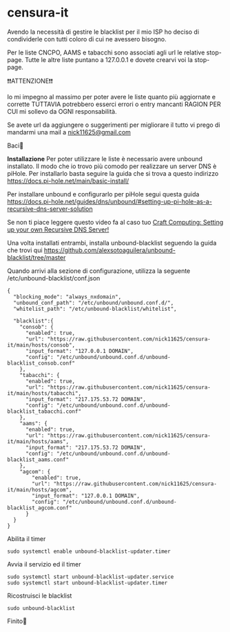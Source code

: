 # censura-it

Avendo la necessità di gestire le blacklist per il mio ISP ho deciso di condividerle con tutti coloro di cui ne avessero bisogno.

Per le liste CNCPO, AAMS e tabacchi sono associati agli url le relative stop-page.
Tutte le altre liste puntano a 127.0.0.1 e dovete crearvi voi la stop-page.

❗❗ATTENZIONE❗❗

Io mi impegno al massimo per poter avere le liste quanto più aggiornate e corrette
TUTTAVIA potrebbero esserci errori o entry mancanti
RAGION PER CUI mi sollevo da OGNI responsabilità.

Se avete url da aggiungere o suggerimenti per migliorare il tutto vi prego di mandarmi una mail a nick11625@gmail.com

Baci🥰

**Installazione**
Per poter utilizzare le liste è necessario avere unbound installato.
Il modo che io trovo più comodo per realizzare un server DNS  è piHole.
Per installarlo basta seguire la guida che si trova a questo indirizzo 
https://docs.pi-hole.net/main/basic-install/

Per installare unbound e configurarlo per piHole segui questa guida 
https://docs.pi-hole.net/guides/dns/unbound/#setting-up-pi-hole-as-a-recursive-dns-server-solution

Se non ti piace leggere questo video fa al caso tuo
[Craft Computing: Setting up your own Recursive DNS Server!](https://www.youtube.com/watch?v=FnFtWsZ8IP0)

Una volta installati entrambi, installa unbound-blacklist seguendo la guida che trovi qui
https://github.com/alexsotoaguilera/unbound-blacklist/tree/master

Quando arrivi alla sezione di configurazione, utilizza la seguente
/etc/unbound-blacklist/conf.json

```
{
  "blocking_mode": "always_nxdomain",
  "unbound_conf_path": "/etc/unbound/unbound.conf.d/",
  "whitelist_path": "/etc/unbound-blacklist/whitelist",

  "blacklist":{
    "consob": {
      "enabled": true,
      "url": "https://raw.githubusercontent.com/nick11625/censura-it/main/hosts/consob",
      "input_format": "127.0.0.1 DOMAIN",
      "config": "/etc/unbound/unbound.conf.d/unbound-blacklist_consob.conf"
    },
    "tabacchi": {
      "enabled": true,
      "url": "https://raw.githubusercontent.com/nick11625/censura-it/main/hosts/tabacchi",
      "input_format": "217.175.53.72 DOMAIN",
      "config": "/etc/unbound/unbound.conf.d/unbound-blacklist_tabacchi.conf"
    },
    "aams": {
      "enabled": true,
      "url": "https://raw.githubusercontent.com/nick11625/censura-it/main/hosts/aams",
      "input_format": "217.175.53.72 DOMAIN",
      "config": "/etc/unbound/unbound.conf.d/unbound-blacklist_aams.conf"
    },
    "agcom": {
        "enabled": true,
        "url": "https://raw.githubusercontent.com/nick11625/censura-it/main/hosts/agcom",
        "input_format": "127.0.0.1 DOMAIN",
        "config": "/etc/unbound/unbound.conf.d/unbound-blacklist_agcom.conf"
      }
  }
}
```

Abilita il timer
```
sudo systemctl enable unbound-blacklist-updater.timer
```

Avvia il servizio ed il timer
```
sudo systemctl start unbound-blacklist-updater.service
sudo systemctl start unbound-blacklist-updater.timer
```

Ricostruisci le blacklist
```
sudo unbound-blacklist
```

Finito🥰
